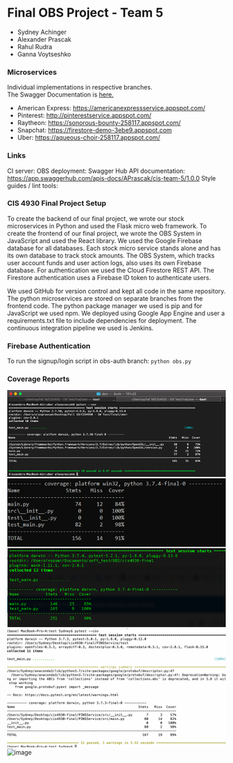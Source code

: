 # Final OBS Project - Team 5
* Sydney Achinger
* Alexander Prascak
* Rahul Rudra
* Ganna Voytseshko

### Microservices
Individual implementations in respective branches.  
The Swagger Documentation is [here.](https://app.swaggerhub.com/apis-docs/APrascak/cis-team-5/1.0.0)  
* American Express: https://americanexpressservice.appspot.com/  
* Pinterest: http://pinterestservice.appspot.com/  
* Raytheon:  https://sonorous-bounty-258117.appspot.com/
* Snapchat:  https://firestore-demo-3ebe9.appspot.com
* Uber: https://aqueous-choir-258117.appspot.com/  

### Links
CI server:
OBS deployment:
Swagger Hub API documentation: https://app.swaggerhub.com/apis-docs/APrascak/cis-team-5/1.0.0
Style guides / lint tools: 

### CIS 4930 Final Project Setup
To create the backend of our final project, we wrote our stock microservices in Python and used the Flask micro web framework. To create the frontend of our final project, we wrote the OBS System in JavaScript and used the React library. We used the Google Firebase database for all databases. Each stock micro service stands alone and has its own database to track stock amounts. The OBS System, which tracks user account funds and user action logs, also uses its own Firebase database. For authentication we used the Cloud Firestore REST API. The Firestore authentication uses a Firebase ID token to authenticate users. 

We used GitHub for version control and kept all code in the same repository. The python microservices are stored on separate branches from the frontend code. The python package manager we used is pip and for JavaScript we used npm. We deployed using Google App Engine and user a requirements.txt file to include dependencies for deployment. The continuous integration pipeline we used is Jenkins.


### Firebase Authentication
To run the signup/login script in obs-auth branch: `python obs.py`

### Coverage Reports
![UBER coverage report](https://github.com/APrascak/cis4930-final/blob/uber/uber-coverage-report.png?raw=true)
![AMERICAN EXPRESS coverage report](https://github.com/APrascak/cis4930-final/blob/AmericanExpress/AXP-Coverage.PNG)
![RAYTHEON coverage report](https://github.com/APrascak/cis4930-final/blob/raytheon/coverage.png)
![PINTEREST coverage report](https://github.com/APrascak/cis4930-final/blob/master/Pinterest-Coverage.png)
![image](https://user-images.githubusercontent.com/42813401/69832779-1c287400-11fe-11ea-8f8e-278bafe2786a.png)

